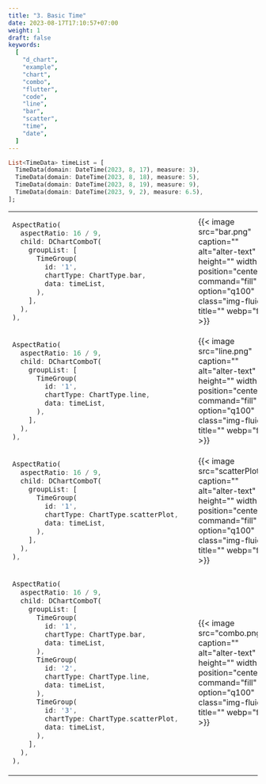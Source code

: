 ```yaml
---
title: "3. Basic Time"
date: 2023-08-17T17:10:57+07:00
weight: 1
draft: false
keywords:
  [
    "d_chart",
    "example",
    "chart",
    "combo",
    "flutter",
    "code",
    "line",
    "bar",
    "scatter",
    "time",
    "date",
  ]
---
```


```dart
List<TimeData> timeList = [
  TimeData(domain: DateTime(2023, 8, 17), measure: 3),
  TimeData(domain: DateTime(2023, 8, 18), measure: 5),
  TimeData(domain: DateTime(2023, 8, 19), measure: 9),
  TimeData(domain: DateTime(2023, 9, 2), measure: 6.5),
];
```

<table>
 <tr>
    <td><div style="width:360px">

```dart
AspectRatio(
  aspectRatio: 16 / 9,
  child: DChartComboT(
    groupList: [
      TimeGroup(
        id: '1',
        chartType: ChartType.bar,
        data: timeList,
      ),
    ],
  ),
),
```

  </div></td>
  <td>
{{< image src="bar.png" caption="" alt="alter-text" height="" width="" position="center" command="fill" option="q100" class="img-fluid" title=""  webp="false" >}}
  </td>

 </tr>
 <tr>
    <td><div style="width:360px">

```dart
AspectRatio(
  aspectRatio: 16 / 9,
  child: DChartComboT(
    groupList: [
      TimeGroup(
        id: '1',
        chartType: ChartType.line,
        data: timeList,
      ),
    ],
  ),
),
```

  </div></td>
  <td>
{{< image src="line.png" caption="" alt="alter-text" height="" width="" position="center" command="fill" option="q100" class="img-fluid" title=""  webp="false" >}}
  </td>  
 </tr>

 <tr>
    <td><div style="width:360px">

```dart
AspectRatio(
  aspectRatio: 16 / 9,
  child: DChartComboT(
    groupList: [
      TimeGroup(
        id: '1',
        chartType: ChartType.scatterPlot,
        data: timeList,
      ),
    ],
  ),
),
```

  </div></td>
  <td>
{{< image src="scatterPlot.png" caption="" alt="alter-text" height="" width="" position="center" command="fill" option="q100" class="img-fluid" title=""  webp="false" >}}
  </td>
 </tr>

 </tr>
 <tr>
    <td><div style="width:360px">

```dart
AspectRatio(
  aspectRatio: 16 / 9,
  child: DChartComboT(
    groupList: [
      TimeGroup(
        id: '1',
        chartType: ChartType.bar,
        data: timeList,
      ),
      TimeGroup(
        id: '2',
        chartType: ChartType.line,
        data: timeList,
      ),
      TimeGroup(
        id: '3',
        chartType: ChartType.scatterPlot,
        data: timeList,
      ),
    ],
  ),
),
```

  </div></td>
  <td>
{{< image src="combo.png" caption="" alt="alter-text" height="" width="" position="center" command="fill" option="q100" class="img-fluid" title=""  webp="false" >}}
  </td>
 </tr>
</table>

<br>
